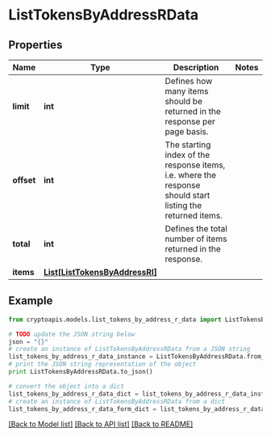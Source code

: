 # ListTokensByAddressRData


## Properties
Name | Type | Description | Notes
------------ | ------------- | ------------- | -------------
**limit** | **int** | Defines how many items should be returned in the response per page basis. | 
**offset** | **int** | The starting index of the response items, i.e. where the response should start listing the returned items. | 
**total** | **int** | Defines the total number of items returned in the response. | 
**items** | [**List[ListTokensByAddressRI]**](ListTokensByAddressRI.md) |  | 

## Example

```python
from cryptoapis.models.list_tokens_by_address_r_data import ListTokensByAddressRData

# TODO update the JSON string below
json = "{}"
# create an instance of ListTokensByAddressRData from a JSON string
list_tokens_by_address_r_data_instance = ListTokensByAddressRData.from_json(json)
# print the JSON string representation of the object
print ListTokensByAddressRData.to_json()

# convert the object into a dict
list_tokens_by_address_r_data_dict = list_tokens_by_address_r_data_instance.to_dict()
# create an instance of ListTokensByAddressRData from a dict
list_tokens_by_address_r_data_form_dict = list_tokens_by_address_r_data.from_dict(list_tokens_by_address_r_data_dict)
```
[[Back to Model list]](../README.md#documentation-for-models) [[Back to API list]](../README.md#documentation-for-api-endpoints) [[Back to README]](../README.md)


